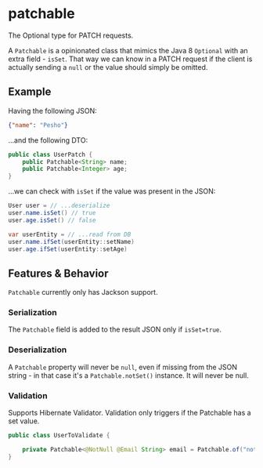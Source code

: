 # patchable
The Optional type for PATCH requests.

A `Patchable` is a opinionated class that mimics the Java 8 `Optional` with an extra field - `isSet`. That way we can know in 
a PATCH request if the client is actually sending a `null` or the value should simply be omitted.

## Example
Having the following JSON:
```json
{"name": "Pesho"}
```
...and the following DTO:
```java
public class UserPatch {
    public Patchable<String> name;
    public Patchable<Integer> age;
}
```
...we can check with `isSet` if the value was present in the JSON:
```java
User user = // ...deserialize
user.name.isSet() // true
user.age.isSet() // false

var userEntity = // ...read from DB
user.name.ifSet(userEntity::setName)
user.age.ifSet(userEntity::setAge)
```

## Features & Behavior
`Patchable` currently only has Jackson support.
### Serialization
The `Patchable` field is added to the result JSON only if `isSet=true`.

### Deserialization
A `Patchable` property will never be `null`, even if missing from the JSON string - in that 
case it's a `Patchable.notSet()` instance. It will never be null.

### Validation
Supports Hibernate Validator. Validation only triggers if the Patchable has a set value.
```java
public class UserToValidate {

    private Patchable<@NotNull @Email String> email = Patchable.of("not_email");
}
```
